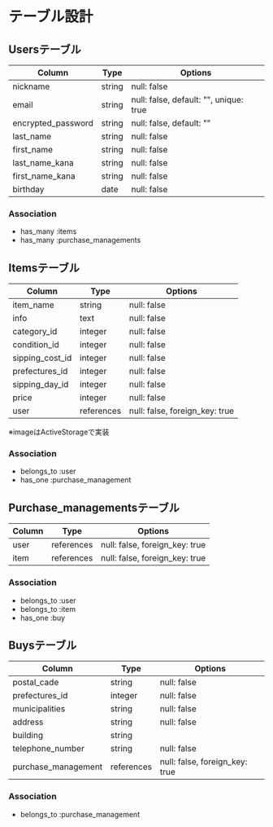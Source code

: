 # テーブル設計

## Usersテーブル

| Column             | Type    | Options                                |
| ------------------ | ------- | -------------------------------------- |
| nickname           | string  | null: false                            |
| email              | string  | null: false, default: "", unique: true |
| encrypted_password | string  | null: false, default: ""               |
| last_name          | string  | null: false                            |
| first_name         | string  | null: false                            |
| last_name_kana     | string  | null: false                            |
| first_name_kana    | string  | null: false                            |
| birthday           | date    | null: false                            |

### Association
- has_many :items
- has_many :purchase_managements

## Itemsテーブル

| Column          | Type       | Options                        |
| --------------- | ---------- | ------------------------------ |
| item_name       | string     | null: false                    |
| info            | text       | null: false                    |
| category_id     | integer    | null: false                    |
| condition_id    | integer    | null: false                    |
| sipping_cost_id | integer    | null: false                    |
| prefectures_id  | integer    | null: false                    |
| sipping_day_id  | integer    | null: false                    |
| price           | integer    | null: false                    |
| user            | references | null: false, foreign_key: true |

※imageはActiveStorageで実装

### Association
- belongs_to :user
- has_one    :purchase_management

## Purchase_managementsテーブル

| Column        | Type       | Options                        |
| ------------- | ---------- | ------------------------------ |
| user          | references | null: false, foreign_key: true |
| item          | references | null: false, foreign_key: true |

### Association
- belongs_to :user
- belongs_to :item
- has_one    :buy

## Buysテーブル

| Column              | Type       | Options                        |
| ------------------- | ---------- | ------------------------------ |
| postal_cade         | string     | null: false                    |
| prefectures_id      | integer    | null: false                    |
| municipalities      | string     | null: false                    |
| address             | string     | null: false                    |
| building            | string     |                                |
| telephone_number    | string     | null: false                    |
| purchase_management | references | null: false, foreign_key: true |

### Association
- belongs_to :purchase_management

